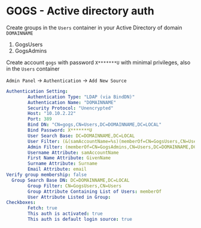 # GOGS - Active directory auth

Create groups in the `Users` container in your Active Directory of domain `DOMAINNAME`
1. GogsUsers
2. GogsAdmins

Create account `gogs` with password `X*******U` with minimal privileges, also in the `Users` container

`Admin Panel` -> `Authentication` -> `Add New Source`

```yaml
Authentication Setting:
        Authentication Type: "LDAP (via BindDN)"
        Authentication Name: "DOMAINNAME"
        Security Protocol: "Unencrypted"
        Host: "10.10.2.22"
        Port: 389
        Bind DN: "CN=gogs,CN=Users,DC=DOMAINNAME,DC=LOCAL"
        Bind Password: X*******U
        User Search Base: DC=DOMAINNAME,DC=LOCAL
        User Filter: (&(samAccountName=%s)(memberOf=CN=GogsUsers,CN=Users,DC=DOMAINNAME,DC=LOCAL))
        Admin Filter: (memberOf=CN=GogsAdmins,CN=Users,DC=DOMAINNAME,DC=LOCAL)
        Username Attribute: samAccountName
        First Name Attribute: GivenName
        Surname Attribute: Surname
        Email Attribute: email
Verify group membership: false
  Group Search Base DN: DC=DOMAINNAME,DC=LOCAL
        Group Filter: CN=GogsUsers,CN=Users
        Group Attribute Containing List of Users: memberOf
        User Attribute Listed in Group:
Checkboxes:
        Fetch: true
        This auth is activated: true
        This auth is default login source: true

```
